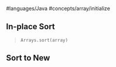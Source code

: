 #languages/Java #concepts/array/initialize 
## In-place Sort
> `Arrays.sort(array)`

## Sort to New
